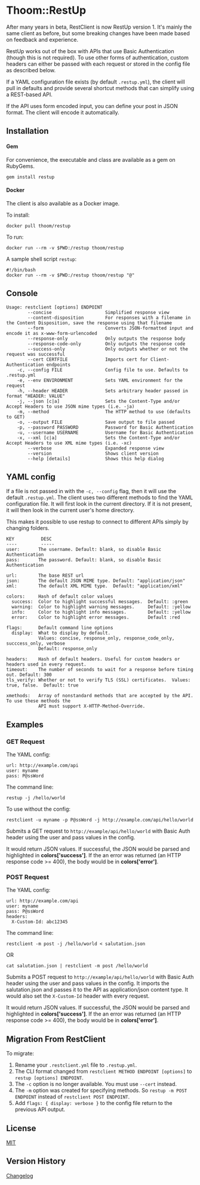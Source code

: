Thoom::RestUp
=============

After many years in beta, RestClient is now RestUp version 1. 
It's mainly the same client as before, but some breaking changes have been made based on 
feedback and experience.

RestUp works out of the box with APIs that use Basic Authentication (though this is not required).
To use other forms of authentication, custom headers can either be passed with each request
or stored in the config file as described below.

If a YAML configuration file exists (by default `.restup.yml`), the client will pull in defaults and provide several shortcut methods that can simplify using a REST-based API.

If the API uses form encoded input, you can define your post in JSON format. The client
will encode it automatically.

Installation
------------

#### Gem
For convenience, the executable and class are available as a gem on RubyGems.

    gem install restup

#### Docker
The client is also available as a Docker image.

To install:

    docker pull thoom/restup

To run:

    docker run --rm -v $PWD:/restup thoom/restup

A sample shell script `restup`:

    #!/bin/bash
    docker run --rm -v $PWD:/restup thoom/restup "@"

Console
-------

    Usage: restclient [options] ENDPOINT
            --concise                    Simplified response view
            --content-disposition        For responses with a filename in the Content Disposition, save the response using that filename
            --form                       Converts JSON-formatted input and encode it as x-www-form-urlencoded
            --response-only              Only outputs the response body
            --response-code-only         Only outputs the response code
            --success-only               Only outputs whether or not the request was successful
            --cert CERTFILE              Imports cert for Client-Authentication endpoints
        -c, --config FILE                Config file to use. Defaults to .restup.yml
        -e, --env ENVIRONMENT            Sets YAML environment for the request
        -h, --header HEADER              Sets arbitrary header passed in format "HEADER: VALUE"
        -j, --json [c|a]                 Sets the Content-Type and/or Accept Headers to use JSON mime types (i.e. -ja)
        -m, --method                     The HTTP method to use (defaults to GET)
        -o, --output FILE                Save output to file passed
        -p, --password PASSWORD          Password for Basic Authentication
        -u, --username USERNAME          Username for Basic Authentication
        -x, --xml [c|a]                  Sets the Content-Type and/or Accept Headers to use XML mime types (i.e. -xc)
            --verbose                    Expanded response view
            --version                    Shows client version
            --help [details]             Shows this help dialog

YAML config
-----------

If a file is not passed in with the `-c, --config` flag, then it will use the default `.restup.yml`.
The client uses two different methods to find the YAML configuration file.
It will first look in the current directory. 
If it is not present, it will then look in the current user's home directory.

This makes it possible to use restup to connect to different APIs simply by changing
folders.

    KEY          DESC
    ----         -----
    user:       The username. Default: blank, so disable Basic Authentication
    pass:       The password. Default: blank, so disable Basic Authentication

    url:        The base REST url
    json:       The default JSON MIME type. Default: "application/json"
    xml:        The default XML MIME type.  Default: "application/xml"

    colors:     Hash of default color values
      success:  Color to highlight successful messages.  Default: :green
      warning:  Color to highlight warning messages.     Default: :yellow
      info:     Color to highlight info messages.        Default: :yellow
      error:    Color to highlight error messages.       Default :red
      
    flags:      Default command line options
      display:  What to display by default. 
                Values: concise, response_only, response_code_only, succcess_only, verbose
                Default: response_only

    headers:    Hash of default headers. Useful for custom headers or headers used in every request.
    timeout:    The number of seconds to wait for a response before timing out. Default: 300
    tls_verify: Whether or not to verify TLS (SSL) certificates.  Values: true, false.  Default: true

    xmethods:   Array of nonstandard methods that are accepted by the API. To use these methods the
                API must support X-HTTP-Method-Override.

Examples
--------

### GET Request

The YAML config:

    url: http://example.com/api
    user: myname
    pass: P@ssWord

The command line:

    restup -j /hello/world 

To use without the config:

    restclient -u myname -p P@ssWord -j http://example.com/api/hello/world

Submits a GET request to `http://example/api/hello/world` with Basic Auth header using the
user and pass values in the config.

It would return JSON values. If successful, the JSON would be parsed and highlighted in __colors['success']__. If
the an error was returned (an HTTP response code >= 400), the body would be in __colors['error']__.

### POST Request

The YAML config:

    url: http://example.com/api
    user: myname
    pass: P@ssWord
    headers:
      X-Custom-Id: abc12345

The command line:

    restclient -m post -j /hello/world < salutation.json

OR

    cat salutation.json | restclient -m post /hello/world

Submits a POST request to `http://example/api/hello/world` with Basic Auth header using the
user and pass values in the config. It imports the salutation.json and passes it to the API as application/json
content type. It would also set the `X-Custom-Id` header with every request.

It would return JSON values. If successful, the JSON would be parsed and highlighted in __colors['success']__. If
the an error was returned (an HTTP response code >= 400), the body would be in __colors['error']__.


Migration From RestClient
-------------------------

To migrate:

1. Rename your `.restclient.yml` file to `.restup.yml`.
2. The CLI format changed from `restclient METHOD ENDPOINT [options]` to `restup [options] ENDPOINT`.
3. The `-c` option is no longer available. You must use `--cert` instead.
4. The `-m` option was created for specifying methods. So `restup -m POST ENDPOINT` instead of `restclient POST ENDPOINT`.
5. Add `flags: { display: verbose }` to the config file return to the previous API output.

License
-------
[MIT](LICENSE)

Version History
---------------
[Changelog](CHANGELOG.md)
